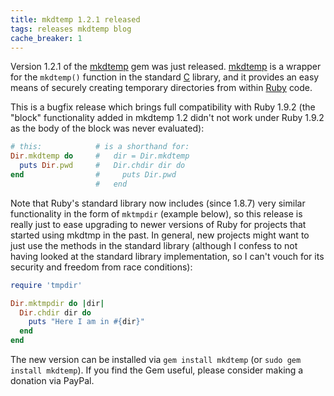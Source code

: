 ```yaml
---
title: mkdtemp 1.2.1 released
tags: releases mkdtemp blog
cache_breaker: 1
---
```


Version 1.2.1 of the [mkdtemp](/wiki/mkdtemp) gem was just released. [mkdtemp](/wiki/mkdtemp) is a wrapper for the `mkdtemp()` function in the standard [C](/wiki/C) library, and it provides an easy means of securely creating temporary directories from within [Ruby](/wiki/Ruby) code.

This is a bugfix release which brings full compatibility with Ruby 1.9.2 (the "block" functionality added in mkdtemp 1.2 didn't not work under Ruby 1.9.2 as the body of the block was never evaluated):

```ruby
# this:            # is a shorthand for:
Dir.mkdtemp do     #   dir = Dir.mkdtemp
  puts Dir.pwd     #   Dir.chdir dir do
end                #     puts Dir.pwd
                   #   end
```

Note that Ruby's standard library now includes (since 1.8.7) very similar functionality in the form of `mktmpdir` (example below), so this release is really just to ease upgrading to newer versions of Ruby for projects that started using mkdtmp in the past. In general, new projects might want to just use the methods in the standard library (although I confess to not having looked at the standard library implementation, so I can't vouch for its security and freedom from race conditions):

```ruby
require 'tmpdir'

Dir.mktmpdir do |dir|
  Dir.chdir dir do
    puts "Here I am in #{dir}"
  end
end
```

The new version can be installed via `gem install mkdtemp` (or `sudo gem install mkdtemp`). If you find the Gem useful, please consider making a donation via PayPal.
